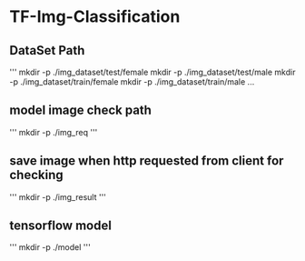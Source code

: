 # TF-Img-Classification


## DataSet Path
'''
mkdir -p ./img_dataset/test/female
mkdir -p ./img_dataset/test/male
mkdir -p ./img_dataset/train/female
mkdir -p ./img_dataset/train/male
...

## model image check path
'''
mkdir -p ./img_req
'''


## save image when http requested from client for checking
'''
mkdir -p ./img_result
'''


## tensorflow model 
'''
mkdir -p ./model
'''

